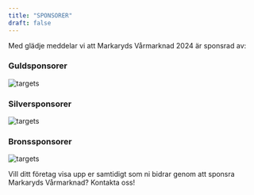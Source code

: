 ```yaml
---
title: "SPONSORER"
draft: false
---
```



Med glädje meddelar vi att Markaryds Vårmarknad 2024 är sponsrad av:

### Guldsponsorer

![targets](/img/guld.png)



### Silversponsorer

![targets](/img/silver.png)



### Bronssponsorer

![targets](/img/brons.png)




Vill ditt företag visa upp er samtidigt som ni bidrar genom att sponsra Markaryds Vårmarknad? Kontakta oss! 